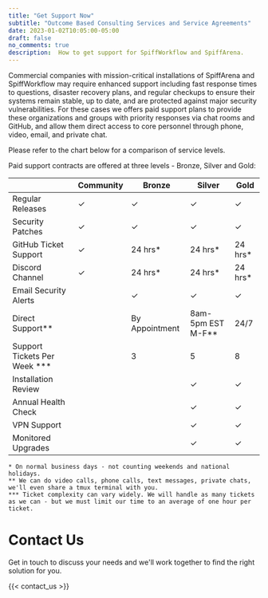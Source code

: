 ```yaml
---
title: "Get Support Now"
subtitle: "Outcome Based Consulting Services and Service Agreements"
date: 2023-01-02T10:05:00-05:00
draft: false
no_comments: true
description:  How to get support for SpiffWorkflow and SpiffArena. 
---
```

Commercial companies with mission-critical installations of SpiffArena and SpiffWorkflow may require enhanced support including fast response times to questions, disaster recovery plans, and regular checkups to ensure their systems remain stable, up to date, and are protected against major security vulnerabilities.  For these cases we offers paid support plans to provide these organizations and groups with priority responses via chat rooms and GitHub, and allow them direct access to core personnel through phone, video, email, and private chat.

Please refer to the chart below for a comparison of service levels.

Paid support contracts are offered at three levels - Bronze, Silver and Gold:

|                       | Community | Bronze               | Silver            | Gold       |
|-----------------------|-----------|----------------------|-------------------|------------|
| Regular Releases      | ✓         | ✓                    | ✓                 | ✓          |
| Security Patches      | ✓         | ✓                    | ✓                 | ✓          |
| GitHub Ticket Support | ✓         | 24 hrs\*             | 24 hrs\*          | 24 hrs\*   |
| Discord Channel       | ✓         | 24 hrs\*             | 24 hrs\*          | 24 hrs\*   |
| Email Security Alerts |           | ✓                    | ✓                 | ✓          |
| Direct Support\*\*    |           | By Appointment       | 8am-5pm EST M-F** | 24/7 |
| Support Tickets Per Week ***         |           | 3 | 5 | 8 |
| Installation Review   |           |                      | ✓                 | ✓          |
| Annual Health Check   |           |                      | ✓                 | ✓          |
| VPN Support           |           |                      | ✓                 | ✓          |
| Monitored Upgrades    |           |                      | ✓                 | ✓          |

```
* On normal business days - not counting weekends and national holidays.  
** We can do video calls, phone calls, text messages, private chats, we'll even share a tmux terminal with you. 
*** Ticket complexity can vary widely. We will handle as many tickets as we can - but we must limit our time to an average of one hour per ticket. 
```
# Contact Us
Get in touch to discuss your needs and we'll work together to find the right solution for you.

{{< contact_us >}}